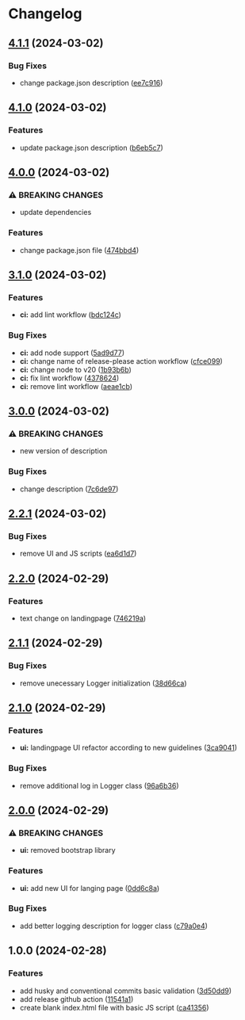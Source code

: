 # Changelog

## [4.1.1](https://github.com/ideaigniter/release-please-training-demo/compare/v4.1.0...v4.1.1) (2024-03-02)


### Bug Fixes

* change package.json description ([ee7c916](https://github.com/ideaigniter/release-please-training-demo/commit/ee7c91650b3739c6b71dc745d55de123272acad6))

## [4.1.0](https://github.com/ideaigniter/release-please-training-demo/compare/v4.0.0...v4.1.0) (2024-03-02)


### Features

* update package.json description ([b6eb5c7](https://github.com/ideaigniter/release-please-training-demo/commit/b6eb5c7b95e9c0d124ec94dd35e6b15b5bc68c44))

## [4.0.0](https://github.com/ideaigniter/release-please-training-demo/compare/v3.1.0...v4.0.0) (2024-03-02)


### ⚠ BREAKING CHANGES

* update dependencies

### Features

* change package.json file ([474bbd4](https://github.com/ideaigniter/release-please-training-demo/commit/474bbd4548036208f5776f9f16fad10f1d56c536))

## [3.1.0](https://github.com/ideaigniter/release-please-training-demo/compare/v3.0.0...v3.1.0) (2024-03-02)


### Features

* **ci:** add lint workflow ([bdc124c](https://github.com/ideaigniter/release-please-training-demo/commit/bdc124c4bd1f2ed836cede86a4bccd4dcf3ebe8d))


### Bug Fixes

* **ci:** add node support ([5ad9d77](https://github.com/ideaigniter/release-please-training-demo/commit/5ad9d7730f132a956b6f7a5d18b96ea50d74435f))
* **ci:** change name of release-please action workflow ([cfce099](https://github.com/ideaigniter/release-please-training-demo/commit/cfce0998bd5b1eb8c2b4c9ba573408bfcf392f66))
* **ci:** change node to v20 ([1b93b6b](https://github.com/ideaigniter/release-please-training-demo/commit/1b93b6b70cb116d19543752d9d925a993d71a3fc))
* **ci:** fix lint workflow ([4378624](https://github.com/ideaigniter/release-please-training-demo/commit/43786243b2513c4d1716d8c5bee5dafe56342a00))
* **ci:** remove lint workflow ([aeae1cb](https://github.com/ideaigniter/release-please-training-demo/commit/aeae1cb4c79274e108ba9e5d4d1279c32f13dec1))

## [3.0.0](https://github.com/ideaigniter/release-please-training-demo/compare/v2.2.1...v3.0.0) (2024-03-02)


### ⚠ BREAKING CHANGES

* new version of description

### Bug Fixes

* change description ([7c6de97](https://github.com/ideaigniter/release-please-training-demo/commit/7c6de97c01ff2b32a909268e0e8e266c3bc74880))

## [2.2.1](https://github.com/ideaigniter/release-please-training-demo/compare/v2.2.0...v2.2.1) (2024-03-02)


### Bug Fixes

* remove UI and JS scripts ([ea6d1d7](https://github.com/ideaigniter/release-please-training-demo/commit/ea6d1d7d5c131b2771fe32f6f3519a34813d1c0f))

## [2.2.0](https://github.com/ideaigniter/release-please-training-demo/compare/v2.1.1...v2.2.0) (2024-02-29)


### Features

* text change on landingpage ([746219a](https://github.com/ideaigniter/release-please-training-demo/commit/746219a12976004c225543a1ab68b829a3f22b7b))

## [2.1.1](https://github.com/ideaigniter/release-please-training-demo/compare/v2.1.0...v2.1.1) (2024-02-29)


### Bug Fixes

* remove unecessary Logger initialization ([38d66ca](https://github.com/ideaigniter/release-please-training-demo/commit/38d66ca589a37fc71204e735f55e5b71b8100262))

## [2.1.0](https://github.com/ideaigniter/release-please-training-demo/compare/v2.0.0...v2.1.0) (2024-02-29)


### Features

* **ui:** landingpage UI refactor according to new guidelines ([3ca9041](https://github.com/ideaigniter/release-please-training-demo/commit/3ca904169955e384bc0dcd36dfb0764d32435ae7))


### Bug Fixes

* remove additional log in Logger class ([96a6b36](https://github.com/ideaigniter/release-please-training-demo/commit/96a6b36a2e8fe77d24d4bb2374f444b80388ac88))

## [2.0.0](https://github.com/ideaigniter/release-please-training-demo/compare/v1.0.0...v2.0.0) (2024-02-29)


### ⚠ BREAKING CHANGES

* **ui:** removed bootstrap library

### Features

* **ui:** add new UI for langing page ([0dd6c8a](https://github.com/ideaigniter/release-please-training-demo/commit/0dd6c8accfb5ca5701894512aa09129dce29ac3c))


### Bug Fixes

* add better logging description for logger class ([c79a0e4](https://github.com/ideaigniter/release-please-training-demo/commit/c79a0e4a75518d1c4a3cb6c07104994a07dfd811))

## 1.0.0 (2024-02-28)


### Features

* add husky and conventional commits basic validation ([3d50dd9](https://github.com/ideaigniter/release-please-training-demo/commit/3d50dd9174723a5165ffa6d72b1f2240ebf9bc73))
* add release github action ([11541a1](https://github.com/ideaigniter/release-please-training-demo/commit/11541a1bc81fe073383b3bae4a47e3d8eaaf03c3))
* create blank index.html file with basic JS script ([ca41356](https://github.com/ideaigniter/release-please-training-demo/commit/ca41356071202a315989a58dacec1d2b8327e076))
